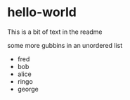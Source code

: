 # hello-world
This is a bit of text in the readme

some more gubbins in an unordered list
- fred
- bob
- alice
- ringo
- george

